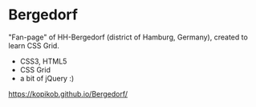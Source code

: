 # Bergedorf

"Fan-page" of HH-Bergedorf (district of Hamburg, Germany), created to learn CSS Grid.

- CSS3, HTML5
- CSS Grid
- a bit of jQuery :)

https://kopikob.github.io/Bergedorf/
